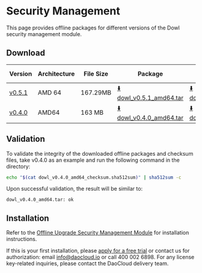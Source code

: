 # Security Management

This page provides offline packages for different versions of the Dowl security management module.

## Download

| Version  | Architecture | File Size | Package     | Checksum File      | Update Date |
|----------|--------------|-----------|-------------|--------------------|-------------|
| [v0.5.1](../../kpanda/intro/release-notes.md) | AMD 64 | 167.29MB | [:arrow_down: dowl_v0.5.1_amd64.tar](https://qiniu-download-public.daocloud.io/DaoCloud_Enterprise/dowl_v0.5.1_amd64.tar) | [:arrow_down: dowl_v0.5.1_amd64_checksum.sha512sum](https://qiniu-download-public.daocloud.io/DaoCloud_Enterprise/dowl_v0.5.1_amd64_checksum.sha512sum) | 2023-09-12 |
| [v0.4.0](../../kpanda/intro/release-notes.md) | AMD64 | 163 MB | [:arrow_down: dowl_v0.4.0_amd64.tar](https://qiniu-download-public.daocloud.io/DaoCloud_Enterprise/dowl_v0.4.0_amd64.tar) | [:arrow_down: dowl_v0.4.0_amd64_checksum.sha512sum](https://qiniu-download-public.daocloud.io/DaoCloud_Enterprise/dowl_v0.4.0_amd64_checksum.sha512sum) | 2023-8-25 |

## Validation

To validate the integrity of the downloaded offline packages and checksum files,
take v0.4.0 as an example and run the following command in the directory:

```sh
echo "$(cat dowl_v0.4.0_amd64_checksum.sha512sum)" | sha512sum -c
```

Upon successful validation, the result will be similar to:

```none
dowl_v0.4.0_amd64.tar: ok
```

## Installation

Refer to the [Offline Upgrade Security Management Module](../../kpanda/user-guide/security/offline-upgrade-dowl.md) for installation instructions.

If this is your first installation, please [apply for a free trial](../../dce/license0.md) or contact us for authorization: email info@daocloud.io or call 400 002 6898.
For any license key-related inquiries, please contact the DaoCloud delivery team.
